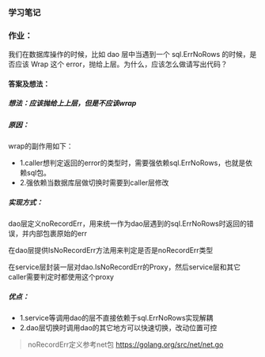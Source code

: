 ### 学习笔记


### 作业：

>
我们在数据库操作的时候，比如 dao 层中当遇到一个 sql.ErrNoRows 的时候，是否应该 Wrap 这个 error，抛给上层。为什么，应该怎么做请写出代码？


#### 答案及想法：

##### 想法：应该抛给上上层，但是不应该wrap

##### 原因：

wrap的副作用如下：

* 1.caller想判定返回的error的类型时，需要强依赖sql.ErrNoRows，也就是依赖sql包。
* 2.强依赖当数据库层做切换时需要到caller层修改

##### 实现方式：

dao层定义noRecordErr，用来统一作为dao层遇到的sql.ErrNoRows时返回的错误，并内部包裹原始的err

在dao层提供IsNoRecordErr方法用来判定是否是noRecordErr类型

在service层封装一层对dao.IsNoRecordErr的Proxy，然后service层和其它caller需要判定时都使用这个proxy

##### 优点：
	    
* 1.service等调用dao的层不直接依赖于sql.ErrNoRows实现解耦
* 2.dao层切换时调用dao的其它地方可以快速切换，改动位置可控

>noRecordErr定义参考net包 https://golang.org/src/net/net.go
